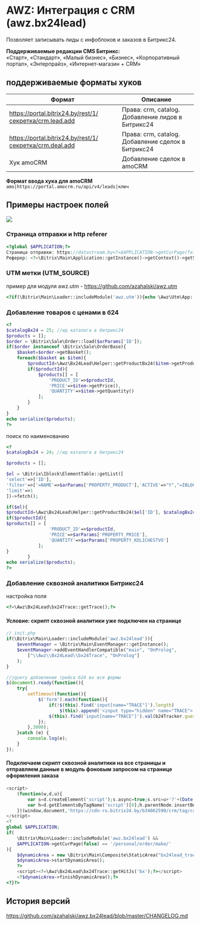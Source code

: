 # AWZ: Интеграция с CRM (awz.bx24lead)

<!-- desc-start -->

Позволяет записывать лиды с инфоблоков и заказов в Битрикс24.

**Поддерживаемые редакции CMS Битрикс:**<br>
«Старт», «Стандарт», «Малый бизнес», «Бизнес», «Корпоративный портал», «Энтерпрайз», «Интернет-магазин + CRM»

<!-- desc-end -->

<!-- doc-start -->

## поддерживаемые форматы хуков

| Формат                                                  | Описание                                           |
|---------------------------------------------------------|----------------------------------------------------|
| https://portal.bitrix24.by/rest/1/секретка/crm.lead.add | Права: crm, catalog. Добавление лидов в Битрикс24  |
| https://portal.bitrix24.by/rest/1/секретка/crm.deal.add | Права: crm, catalog. Добавление сделок в Битрикс24 |
| Хук amoCRM                                              | Добавление сделок в amoCRM                         |

**Формат ввода хука для amoCRM**
`amo|https://portal.amocrm.ru/api/v4/leads|ключ`

## Примеры настроек полей

![](https://zahalski.dev/images/modules/awz.bx24lead/001.png)

### Страница отправки и http referer

```php
<?global $APPLICATION;?>
Страница отправки: https://datastream.by<?=$APPLICATION->getCurPage(false);?> 
Реферер: <?=\Bitrix\Main\Application::getInstance()->getContext()->getServer()->get('HTTP_REFERER')?>
```

### UTM метки (UTM_SOURCE)

пример для модуля awz.utm - https://github.com/azahalski/awz.utm

```php
<?if(\Bitrix\Main\Loader::includeModule('awz.utm')){echo \Awz\Utm\App::getInstance()->getSource();}?>
```

### Добавление товаров с ценами в б24

```php 
<?
$catalogBx24 = 25; //ид каталога в битрикс24
$products = [];
$order = \Bitrix\Sale\Order::load($arParams['ID']);
if($order instanceof \Bitrix\Sale\OrderBase){
    $basket=$order->getBasket();
    foreach($basket as $item){
        $productId=\Awz\Bx24Lead\Helper::getProductBx24($item->getProductId(), $catalogBx24, $provider['MAIN_HOOK']);
        if($productId){
            $products[] = [
                'PRODUCT_ID'=>$productId, 
                'PRICE'=>$item->getPrice(), 
                'QUANTITY'=>$item->getQuantity()
            ];
        }
    }
}
echo serialize($products);
?>
```

поиск по наименованию

```php 
<?
$catalogBx24 = 24; //ид каталога в битрикс24

$products = [];

$el = \Bitrix\Iblock\ElementTable::getList([
'select'=>['ID'], 
'filter'=>['=NAME'=>$arParams['PROPERTY_PRODUCT'],'ACTIVE'=>"Y","=IBLOCK_ID"=>37],
'limit'=>1
])->fetch();

if($el){
$productId=\Awz\Bx24Lead\Helper::getProductBx24($el['ID'], $catalogBx24, $provider['MAIN_HOOK']);
if($productId){
$products[] = [
                'PRODUCT_ID'=>$productId, 
                'PRICE'=>$arParams['PROPERTY_PRICE'], 
                'QUANTITY'=>$arParams['PROPERTY_KOLICHESTVO']
            ];
}
        }
echo serialize($products);
?>
```

### Добавление сквозной аналитики Битрикс24

настройка поля

```php
<?=\Awz\Bx24Lead\bx24Trace::getTrace();?>
```

#### Условие: скрипт сквозной аналитики уже подключен на странице

```php
// init.php
if(\Bitrix\Main\Loader::includeModule('awz.bx24lead')){
    $eventManager = \Bitrix\Main\EventManager::getInstance();
    $eventManager->addEventHandlerCompatible("main", "OnProlog",
        ["\\Awz\\Bx24Lead\\bx24Trace", "OnProlog"]
    );
}
```

```js
//jquery добавление трейса б24 во все формы
$(document).ready(function(){
    try{
        setTimeout(function(){
            $('form').each(function(){
                if(!$(this).find('input[name="TRACE"]').length)
                    $(this).append('<input type="hidden" name="TRACE">');
                $(this).find('input[name="TRACE"]').val(b24Tracker.guest.getTrace());
            });
        },3000);
    }catch (e) {
        console.log(e);
    }
});
```

#### Подключаем скрипт сквозной аналитики на все страницы и отправляем данные в модуль фоновым запросом на странице оформления заказа

```php
<script>
    (function(w,d,u){
        var s=d.createElement('script');s.async=true;s.src=u+'?'+(Date.now()/60000|0);
        var h=d.getElementsByTagName('script')[0];h.parentNode.insertBefore(s,h);
    })(window,document,'https://cdn-ru.bitrix24.by/b34062590/crm/tag/call.tracker.js');
</script>
<?
global $APPLICATION;
if(
    \Bitrix\Main\Loader::includeModule('awz.bx24lead') &&
    $APPLICATION->getCurPage(false) == '/personal/order/make/'
){
    $dynamicArea = new \Bitrix\Main\Composite\StaticArea("bx24lead_trace");
    $dynamicArea->startDynamicArea();
    ?>
    <script><?=\Awz\Bx24Lead\bx24Trace::getHitJs('bx');?></script>
    <?$dynamicArea->finishDynamicArea();?>
<?}?>
```

<!-- doc-end -->

<!-- cl-start -->
## История версий

https://github.com/azahalski/awz.bx24lead/blob/master/CHANGELOG.md

<!-- cl-end -->
